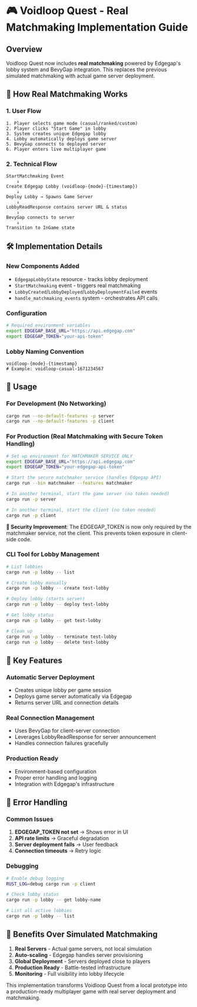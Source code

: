 # 🎮 Voidloop Quest - Real Matchmaking Implementation Guide

## Overview

Voidloop Quest now includes **real matchmaking** powered by Edgegap's lobby system and BevyGap integration. This replaces the previous simulated matchmaking with actual game server deployment.

## 🔄 How Real Matchmaking Works

### 1. **User Flow**
```
1. Player selects game mode (casual/ranked/custom)
2. Player clicks "Start Game" in lobby
3. System creates unique Edgegap lobby 
4. Lobby automatically deploys game server
5. BevyGap connects to deployed server
6. Player enters live multiplayer game
```

### 2. **Technical Flow**
```
StartMatchmaking Event
    ↓
Create Edgegap Lobby (voidloop-{mode}-{timestamp})
    ↓
Deploy Lobby → Spawns Game Server
    ↓
LobbyReadResponse contains server URL & status
    ↓
BevyGap connects to server
    ↓
Transition to InGame state
```

## 🛠️ Implementation Details

### **New Components Added**
- `EdgegapLobbyState` resource - tracks lobby deployment
- `StartMatchmaking` event - triggers real matchmaking
- `LobbyCreated`/`LobbyDeployed`/`LobbyDeploymentFailed` events 
- `handle_matchmaking_events` system - orchestrates API calls

### **Configuration**
```bash
# Required environment variables
export EDGEGAP_BASE_URL="https://api.edgegap.com"
export EDGEGAP_TOKEN="your-api-token"
```

### **Lobby Naming Convention**
```
voidloop-{mode}-{timestamp}
# Example: voidloop-casual-1671234567
```

## 🚀 Usage

### **For Development (No Networking)**
```bash
cargo run --no-default-features -p server
cargo run --no-default-features -p client
```

### **For Production (Real Matchmaking with Secure Token Handling)**
```bash
# Set up environment for MATCHMAKER SERVICE ONLY
export EDGEGAP_BASE_URL="https://api.edgegap.com"
export EDGEGAP_TOKEN="your-edgegap-api-token"

# Start the secure matchmaker service (handles Edgegap API)
cargo run --bin matchmaker --features matchmaker

# In another terminal, start the game server (no token needed)
cargo run -p server

# In another terminal, start the client (no token needed)
cargo run -p client
```

**🔐 Security Improvement**: The EDGEGAP_TOKEN is now only required by the matchmaker service, not the client. This prevents token exposure in client-side code.

### **CLI Tool for Lobby Management**
```bash
# List lobbies
cargo run -p lobby -- list

# Create lobby manually
cargo run -p lobby -- create test-lobby

# Deploy lobby (starts server)
cargo run -p lobby -- deploy test-lobby

# Get lobby status
cargo run -p lobby -- get test-lobby

# Clean up
cargo run -p lobby -- terminate test-lobby
cargo run -p lobby -- delete test-lobby
```

## 🎯 Key Features

### **Automatic Server Deployment**
- Creates unique lobby per game session
- Deploys game server automatically via Edgegap
- Returns server URL and connection details

### **Real Connection Management**
- Uses BevyGap for client-server connection
- Leverages LobbyReadResponse for server announcement
- Handles connection failures gracefully

### **Production Ready**
- Environment-based configuration
- Proper error handling and logging
- Integration with Edgegap's infrastructure

## 🔧 Error Handling

### **Common Issues**
1. **EDGEGAP_TOKEN not set** → Shows error in UI
2. **API rate limits** → Graceful degradation 
3. **Server deployment fails** → User feedback
4. **Connection timeouts** → Retry logic

### **Debugging**
```bash
# Enable debug logging
RUST_LOG=debug cargo run -p client

# Check lobby status
cargo run -p lobby -- get lobby-name

# List all active lobbies
cargo run -p lobby -- list
```

## 🌟 Benefits Over Simulated Matchmaking

1. **Real Servers** - Actual game servers, not local simulation
2. **Auto-scaling** - Edgegap handles server provisioning
3. **Global Deployment** - Servers deployed close to players
4. **Production Ready** - Battle-tested infrastructure
5. **Monitoring** - Full visibility into lobby lifecycle

This implementation transforms Voidloop Quest from a local prototype into a production-ready multiplayer game with real server deployment and matchmaking.